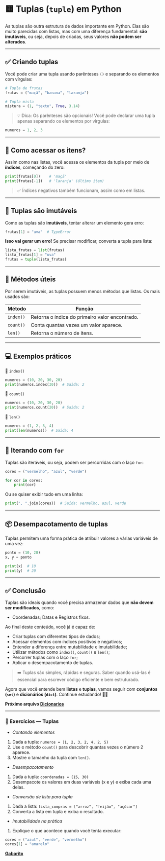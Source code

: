 # 🟨 Tuplas (`tuple`) em Python

As tuplas são outra estrutura de dados importante em Python. Elas são muito parecidas com listas, mas com uma diferença fundamental: **são imutáveis**, ou seja, depois de criadas, seus valores **não podem ser alterados**.

---

## ✅ Criando tuplas

Você pode criar uma tupla usando parênteses `()` e separando os elementos com vírgulas:

```python
# Tupla de frutas
frutas = ("maçã", "banana", "laranja")

# Tupla mista
mistura = (1, "texto", True, 3.14)
```

> 💡 Dica: Os parênteses são opcionais! Você pode declarar uma tupla apenas separando os elementos por vírgulas:

```python
numeros = 1, 2, 3
```

---

## 🔎 Como acessar os itens?

Assim como nas listas, você acessa os elementos da tupla por meio de **índices**, começando do zero:

```python
print(frutas[0])    # 'maçã'
print(frutas[-1])   # 'laranja' (último item)
```

> ✅ Índices negativos também funcionam, assim como em listas.

---

## 🚫 Tuplas são imutáveis

Como as tuplas são **imutáveis**, tentar alterar um elemento gera erro:

```python
frutas[1] = "uva"  # TypeError
```

**Isso vai gerar um erro!** Se precisar modificar, converta a tupla para lista:

```python
lista_frutas = list(frutas)
lista_frutas[1] = "uva"
frutas = tuple(lista_frutas)
```

---

## 🧰 Métodos úteis

Por serem imutáveis, as tuplas possuem menos métodos que listas. Os mais usados são:

| Método    | Função                                                |
|-----------|--------------------------------------------------------|
| `index()` | Retorna o índice do primeiro valor encontrado.         |
| `count()` | Conta quantas vezes um valor aparece.                  |
| `len()`   | Retorna o número de itens.                             |

---

## 💻 Exemplos práticos

🔖 `index()`

```python
numeros = (10, 20, 30, 20)
print(numeros.index(30))  # Saída: 2
```

🔖 `count()`

```python
numeros = (10, 20, 30, 20)
print(numeros.count(20))  # Saída: 2
```

🔖 `len()`

```python
numeros = (1, 2, 3, 4)
print(len(numeros))  # Saída: 4
```

---

## 🔁 Iterando com `for`

Tuplas são iteráveis, ou seja, podem ser percorridas com o laço `for`:

```python
cores = ("vermelho", "azul", "verde")

for cor in cores:
    print(cor)
```

Ou se quiser exibir tudo em uma linha:

```python
print(", ".join(cores))  # Saída: vermelho, azul, verde
```

---

## 📦 Desempacotamento de tuplas

Tuplas permitem uma forma prática de atribuir valores a várias variáveis de uma vez:

```python
ponto = (10, 20)
x, y = ponto

print(x)  # 10
print(y)  # 20
```

---

## ✅ Conclusão

Tuplas são ideais quando você precisa armazenar dados que **não devem ser modificados**, como:

- Coordenadas; Datas e Registros fixos.

Ao final deste conteúdo, você já é capaz de:

- Criar tuplas com diferentes tipos de dados;
- Acessar elementos com índices positivos e negativos;
- Entender a diferença entre mutabilidade e imutabilidade;
- Utilizar métodos como `index()`, `count()` e `len()`;
- Percorrer tuplas com o laço `for`;
- Aplicar o desempacotamento de tuplas.

> ➡️ Tuplas são simples, rápidas e seguras. Saber quando usá-las é essencial para escrever código eficiente e bem estruturado.

Agora que você entende bem **listas** e **tuplas**, vamos seguir com **conjuntos (`set`)** e **dicionários (`dict`)**. Continue estudando! 💪🐍

**Próximo arquivo [Dicionarios](03_dicionarios.md)**

---

### 📝 Exercícios — Tuplas

- *Contando elementos*

1. Dada a tupla: ``numeros = (1, 2, 3, 2, 4, 2, 5)``
2. Use o método ``count()`` para descobrir quantas vezes o número 2 aparece.
3. Mostre o tamanho da tupla com ``len()``.

- *Desempacotamento*

1. Dada a tupla: ``coordenadas = (15, 30)``
2. Desempacote os valores em duas variáveis (x e y) e exiba cada uma delas.

- *Conversão de lista para tupla*

1. Dada a lista: ``lista_compras = ["arroz", "feijão", "açúcar"]``
2. Converta a lista em tupla e exiba o resultado.

- *Imutabilidade na prática*

1. Explique o que acontece quando você tenta executar:

```python
cores = ("azul", "verde", "vermelho")
cores[1] = "amarelo"
```

**[Gabarito](exercicios/README.md)**
